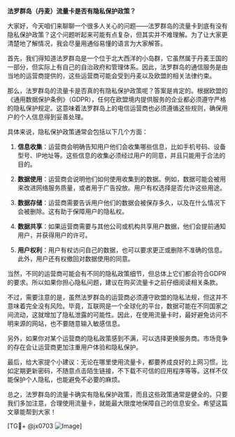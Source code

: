 **法罗群岛（丹麦）流量卡是否有隐私保护政策？**

大家好，今天咱们来聊聊一个很多人关心的问题——法罗群岛的流量卡到底有没有隐私保护政策？这个问题听起来可能有点复杂，但其实并不难理解。为了让大家更清楚地了解情况，我会尽量用通俗易懂的语言为大家解答。

首先，我们得知道法罗群岛是一个位于北大西洋的小岛群，它虽然属于丹麦王国的一部分，但实际上有自己的自治政府和管理体系。因此，法罗群岛的通信服务是由当地的运营商提供的，这些运营商可能会受到丹麦以及欧盟的相关法律约束。

那么，法罗群岛的流量卡是否真的有隐私保护政策呢？答案是肯定的。根据欧盟的《通用数据保护条例》（GDPR），任何在欧盟境内提供服务的企业都必须遵守严格的隐私保护规定。这意味着法罗群岛上的电信运营商也必须遵循这些规则，确保用户的个人信息得到妥善处理。

具体来说，隐私保护政策通常会包括以下几个方面：

1. **信息收集**：运营商会明确告知用户他们会收集哪些信息，比如手机号码、设备型号、IP地址等。这些信息的收集必须经过用户的同意，并且只能用于合法的目的。

2. **数据使用**：运营商会说明他们如何使用收集到的数据。例如，数据可能会被用来改进网络服务质量，或者用于广告投放。用户有权选择是否允许这些用途。

3. **数据存储**：运营商需要告诉用户他们的数据会被保存多久，以及在什么情况下会被删除。这有助于保障用户的隐私权。

4. **数据共享**：如果运营商需要与其他公司或机构共享用户数据，他们会提前通知用户，并获得用户的许可。

5. **用户权利**：用户有权访问自己的数据，也可以要求更正或删除不准确的信息。此外，用户还有权撤回对数据使用的同意。

当然，不同的运营商可能会有不同的隐私政策细节，但总体上它们都会符合GDPR的要求。所以如果你担心隐私问题，建议在购买流量卡之前仔细阅读相关条款。

不过，需要注意的是，虽然法罗群岛的运营商必须遵守欧盟的隐私法规，但这并不意味着完全没有风险。毕竟，互联网是一个全球化的平台，数据可能在不同国家之间流动，这就增加了隐私泄露的可能性。因此，在使用流量卡时，最好避免访问不明来源的网站，也不要随意输入敏感信息。

另外，如果你对某个运营商的隐私政策感到不满，可以选择更换服务商。市场竞争的存在会让运营商更加注重用户体验和隐私保护。

最后，给大家提个小建议：无论在哪里使用流量卡，都要养成良好的上网习惯。比如定期更新密码，不随意点击陌生链接，不下载不可信的应用程序等等。这样不仅能保护个人隐私，也能避免不必要的麻烦。

总之，法罗群岛的流量卡确实有隐私保护政策，而且这些政策通常是健全的。只要我们多加注意，合理使用流量卡，就能最大限度地保障自己的信息安全。希望这篇文章能帮到大家！

[TG💪+ @jx0703 ![Image](https://github.com/user-attachments/assets/dbca1d08-cadb-493c-b0ec-ad6f7a83f270)]